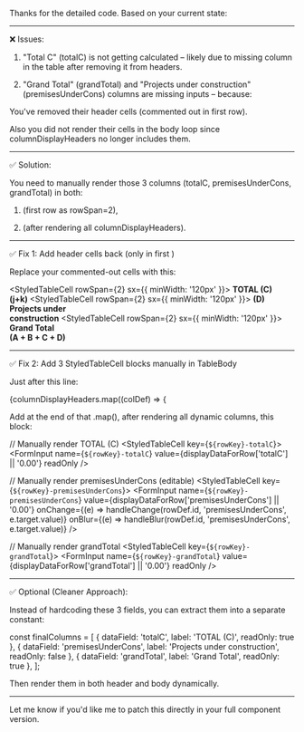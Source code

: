 Thanks for the detailed code. Based on your current state:


---

❌ Issues:

1. "Total C" (totalC) is not getting calculated – likely due to missing column in the table after removing it from headers.


2. "Grand Total" (grandTotal) and "Projects under construction" (premisesUnderCons) columns are missing inputs – because:

You've removed their header cells (commented out in first row).

Also you did not render their cells in the body loop since columnDisplayHeaders no longer includes them.





---

✅ Solution:

You need to manually render those 3 columns (totalC, premisesUnderCons, grandTotal) in both:

1. <TableHead> (first row as rowSpan=2),


2. <TableBody> (after rendering all columnDisplayHeaders).




---

✅ Fix 1: Add header cells back (only in first <TableRow>)

Replace your commented-out cells with this:

<StyledTableCell rowSpan={2} sx={{ minWidth: '120px' }}>
  <b>TOTAL (C) <br /> (j+k)</b>
</StyledTableCell>
<StyledTableCell rowSpan={2} sx={{ minWidth: '120px' }}>
  <b>(D) Projects under <br /> construction</b>
</StyledTableCell>
<StyledTableCell rowSpan={2} sx={{ minWidth: '120px' }}>
  <b>Grand Total <br /> (A + B + C + D)</b>
</StyledTableCell>


---

✅ Fix 2: Add 3 StyledTableCell blocks manually in TableBody

Just after this line:

{columnDisplayHeaders.map((colDef) => {

Add at the end of that .map(), after rendering all dynamic columns, this block:

// Manually render TOTAL (C)
<StyledTableCell key={`${rowKey}-totalC`}>
  <FormInput
    name={`${rowKey}-totalC`}
    value={displayDataForRow['totalC'] || '0.00'}
    readOnly
  />
</StyledTableCell>

// Manually render premisesUnderCons (editable)
<StyledTableCell key={`${rowKey}-premisesUnderCons`}>
  <FormInput
    name={`${rowKey}-premisesUnderCons`}
    value={displayDataForRow['premisesUnderCons'] || '0.00'}
    onChange={(e) => handleChange(rowDef.id, 'premisesUnderCons', e.target.value)}
    onBlur={(e) => handleBlur(rowDef.id, 'premisesUnderCons', e.target.value)}
  />
</StyledTableCell>

// Manually render grandTotal
<StyledTableCell key={`${rowKey}-grandTotal`}>
  <FormInput
    name={`${rowKey}-grandTotal`}
    value={displayDataForRow['grandTotal'] || '0.00'}
    readOnly
  />
</StyledTableCell>


---

✅ Optional (Cleaner Approach):

Instead of hardcoding these 3 fields, you can extract them into a separate constant:

const finalColumns = [
  { dataField: 'totalC', label: 'TOTAL (C)', readOnly: true },
  { dataField: 'premisesUnderCons', label: 'Projects under construction', readOnly: false },
  { dataField: 'grandTotal', label: 'Grand Total', readOnly: true },
];

Then render them in both header and body dynamically.


---

Let me know if you'd like me to patch this directly in your full component version.

